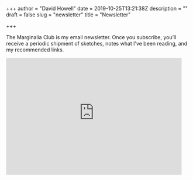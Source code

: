 +++
author = "David Howell"
date = 2019-10-25T13:21:38Z
description = ""
draft = false
slug = "newsletter"
title = "Newsletter"

+++


The Marginalia Club is my email newsletter. Once you subscribe, you’ll receive a periodic shipment of sketches, notes what I’ve been reading, and my recommended links.

<iframe width="480" height="320" src="https://themarginaliaclub.substack.com/embed" frameborder="0" scrolling="no"></iframe>



